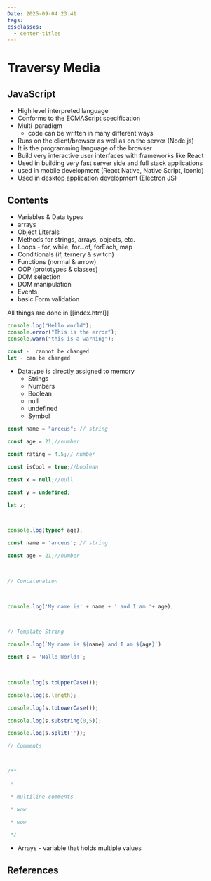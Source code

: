 ```yaml
---
Date: 2025-09-04 23:41
tags:
cssclasses:
  - center-titles
---
```

# Traversy Media
## JavaScript
- High level interpreted language
- Conforms to the ECMAScript specification
- Multi-paradigm
	- code can be written in many different ways
- Runs on the client/browser as well as on the server (Node.js)
-  It is the programming language of the browser
- Build very interactive user interfaces with frameworks like React
- Used in building very fast server side and full stack applications
- used in mobile development (React Native, Native Script, Iconic)
- Used in desktop application development (Electron JS)

## Contents
- Variables & Data types
- arrays
- Object Literals
- Methods for strings, arrays, objects, etc.
- Loops - for, while, for...of, forEach, map
- Conditionals (if, ternery & switch)
- Functions (normal & arrow)
- OOP (prototypes & classes)
- DOM selection
- DOM manipulation
- Events
- basic Form validation

All things are done in [[index.html]]

```JavaScript
console.log("Hello world");
console.error("This is the error");
console.warn("this is a warning");
```


```JavaScript
const -  cannot be changed
let - can be changed
```

- Datatype is directly assigned to memory
	- Strings
	- Numbers
	- Boolean
	- null
	- undefined
	- Symbol

```JavaScript
const name = "arceus"; // string

const age = 21;//number

const rating = 4.5;// number

const isCool = true;//boolean

const x = null;//null

const y = undefined;

let z;

  

console.log(typeof age);
```


```javascript
const name = 'arceus'; // string

const age = 21;//number

  

// Concatenation

  

console.log('My name is' + name + ' and I am '+ age);

  

// Template String

console.log(`My name is ${name} and I am ${age}`)
```

```javascript
const s = 'Hello World!';

  

console.log(s.toUpperCase());

console.log(s.length);

console.log(s.toLowerCase());

console.log(s.substring(0,5));

console.log(s.split(''));
```

```javascript
// Comments

  

/**

 *

 * multiline comments

 * wow

 * wow

 */
```

- Arrays -  variable that holds multiple values






## References